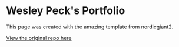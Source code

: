 # Wesley Peck's Portfolio
This page was created with the amazing template from nordicgiant2. 

[View the original repo here](https://github.com/nordicgiant2/react-nice-resume?tab=readme-ov-file)
